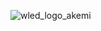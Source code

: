 ![wled_logo_akemi](https://github.com/user-attachments/assets/2ef9c6d4-700a-4d6d-8d57-eaf78c2e68cf)
